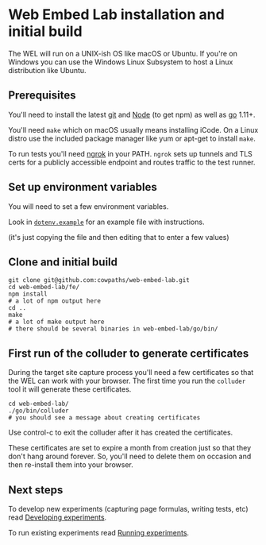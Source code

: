 # Web Embed Lab installation and initial build

The WEL will run on a UNIX-ish OS like macOS or Ubuntu. If you're on Windows you can use the Windows Linux Subsystem to host a Linux distribution like Ubuntu.

## Prerequisites

You'll need to install the latest [git](https://git-scm.com/) and [Node](https://nodejs.org/en/download/) (to get npm) as well as [go](https://golang.org/doc/install) 1.11+.

You'll need `make` which on macOS usually means installing iCode. On a Linux distro use the included package manager like yum or apt-get to install `make`.

To run tests you'll need [ngrok](https://ngrok.com/download) in your PATH. `ngrok` sets up tunnels and TLS certs for a publicly accessible endpoint and routes traffic to the test runner.

## Set up environment variables

You will need to set a few environment variables.

Look in [`dotenv.example`](../dotenv.example) for an example file with instructions.

(it's just copying the file and then editing that to enter a few values)

## Clone and initial build

	git clone git@github.com:cowpaths/web-embed-lab.git
	cd web-embed-lab/fe/
	npm install
	# a lot of npm output here
	cd ..
	make
	# a lot of make output here
	# there should be several binaries in web-embed-lab/go/bin/

## First run of the colluder to generate certificates

During the target site capture process you'll need a few certificates so that the WEL can work with your browser. The first time you run the `colluder` tool it will generate these certificates.

	cd web-embed-lab/
	./go/bin/colluder
	# you should see a message about creating certificates

Use control-c to exit the colluder after it has created the certificates.

These certificates are set to expire a month from creation just so that they don't hang around forever. So, you'll need to delete them on occasion and then re-install them into your browser.

## Next steps

To develop new experiments (capturing page formulas, writing tests, etc) read [Developing experiments](EXPERIMENT_DEVELOPMENT.md).

To run existing experiments read [Running experiments](EXPERIMENT_RUNNING.md).
